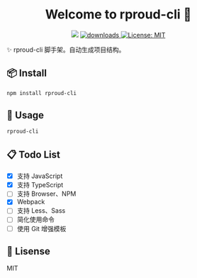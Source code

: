 <h1 align="center">Welcome to rproud-cli 👋</h1>
<p align="center">
  <img src="https://img.shields.io/npm/v/rproud-cli.svg?orange=blue" />
  <a href="https://www.npmjs.com/package/rproud-cli">
    <img alt="downloads" src="https://img.shields.io/npm/dm/rproud-cli.svg?color=blue" target="_blank" />
  </a>
  <a href="https://github.com/wwyx778/rproud-cli/blob/master/LICENSE">
    <img alt="License: MIT" src="https://img.shields.io/badge/license-MIT-yellow.svg" target="_blank" />
  </a>
</p>

✨ rproud-cli 脚手架。自动生成项目结构。

## 📦 Install

```sh
npm install rproud-cli
```

## 🚀 Usage

```sh
rproud-cli
```

## 📋 Todo List
- [x] 支持 JavaScript
- [x] 支持 TypeScript
- [ ] 支持 Browser、NPM
- [x] Webpack
- [ ] 支持 Less、Sass
- [ ] 简化使用命令
- [ ] 使用 Git 增强模板

## 📌 Lisense
MIT
